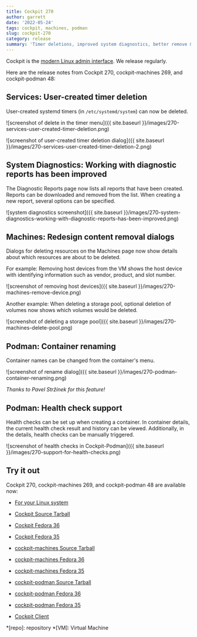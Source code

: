 ```yaml
---
title: Cockpit 270
author: garrett
date: '2022-05-24'
tags: cockpit, machines, podman
slug: cockpit-270
category: release
summary: 'Timer deletions, improved system diagnostics, better remove & deletion dialogs for VMs, container renaming, and container health checks'
---
```


Cockpit is the [modern Linux admin interface](https://cockpit-project.org/).
We release regularly.

Here are the release notes from Cockpit 270, cockpit-machines 269, and cockpit-podman 48:


## Services: User-created timer deletion

User-created systemd timers (in `/etc/systemd/system`) can now be deleted.
 
![screenshot of delete in the timer menu]({{ site.baseurl }}/images/270-services-user-created-timer-deletion.png)

![screenshot of user-created timer deletion dialog]({{ site.baseurl }}/images/270-services-user-created-timer-deletion-2.png)

## System Diagnostics: Working with diagnostic reports has been improved

The Diagnostic Reports page now lists all reports that have been created. Reports can be downloaded and removed from the list. When creating a new report, several options can be specified.

![system diagnostics screenshot]({{ site.baseurl }}/images/270-system-diagnostics-working-with-diagnostic-reports-has-been-improved.png)

## Machines: Redesign content removal dialogs

Dialogs for deleting resources on the Machines page now show details about which resources are about to be deleted. 

For example: Removing host devices from the VM shows the host device with identifying information such as vendor, product, and slot number.

![screenshot of removing host devices]({{ site.baseurl }}/images/270-machines-remove-device.png)

Another example: When deleting a storage pool, optional deletion of volumes now shows which volumes would be deleted.

![screenshot of deleting a storage pool]({{ site.baseurl }}/images/270-machines-delete-pool.png)

## Podman: Container renaming

Container names can be changed from the container's menu.

![screenshot of rename dialog]({{ site.baseurl }}/images/270-podman-container-renaming.png)

_Thanks to Pavel Stržínek for this feature!_

## Podman: Health check support

Health checks can be set up when creating a container. In container details, the current health check result and history can be viewed. Additionally, in the details, health checks can be manually triggered.

![screenshot of health checks in Cockpit-Podman]({{ site.baseurl }}/images/270-support-for-health-checks.png)


## Try it out

Cockpit 270, cockpit-machines 269, and cockpit-podman 48 are available now:

* [For your Linux system](https://cockpit-project.org/running.html)

* [Cockpit Source Tarball](https://github.com/cockpit-project/cockpit/releases/tag/270)
* [Cockpit Fedora 36](https://bodhi.fedoraproject.org/updates/FEDORA-2022-d1b9fc4e30)
* [Cockpit Fedora 35](https://bodhi.fedoraproject.org/updates/FEDORA-2022-ed88e19a91)
* [cockpit-machines Source Tarball](https://github.com/cockpit-project/cockpit-machines/releases/tag/269)
* [cockpit-machines Fedora 36](https://bodhi.fedoraproject.org/updates/FEDORA-2022-249a94b0af)
* [cockpit-machines Fedora 35](https://bodhi.fedoraproject.org/updates/FEDORA-2022-aeb2edb3a9)
* [cockpit-podman Source Tarball](https://github.com/cockpit-project/cockpit-podman/releases/tag/48)
* [cockpit-podman Fedora 36](https://bodhi.fedoraproject.org/updates/FEDORA-2022-bd43bce242)
* [cockpit-podman Fedora 35](https://bodhi.fedoraproject.org/updates/FEDORA-2022-60a9b137db)
* [Cockpit Client](https://flathub.org/apps/details/org.cockpit_project.CockpitClient)

*[repo]: repository
*[VM]: Virtual Machine